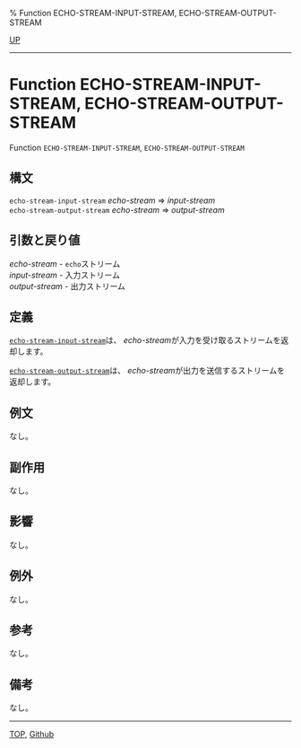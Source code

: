 % Function ECHO-STREAM-INPUT-STREAM, ECHO-STREAM-OUTPUT-STREAM

[UP](21.2.html)  

---

# Function **ECHO-STREAM-INPUT-STREAM, ECHO-STREAM-OUTPUT-STREAM**


Function `ECHO-STREAM-INPUT-STREAM`, `ECHO-STREAM-OUTPUT-STREAM`


## 構文

`echo-stream-input-stream` *echo-stream* => *input-stream*  
`echo-stream-output-stream` *echo-stream* => *output-stream*


## 引数と戻り値

*echo-stream* - `echo`ストリーム  
*input-stream* - 入力ストリーム  
*output-stream* - 出力ストリーム


## 定義

[`echo-stream-input-stream`](21.2.echo-stream-input-stream.html)は、
*echo-stream*が入力を受け取るストリームを返却します。

[`echo-stream-output-stream`](21.2.echo-stream-input-stream.html)は、
*echo-stream*が出力を送信するストリームを返却します。


## 例文

なし。


## 副作用

なし。


## 影響

なし。


## 例外

なし。


## 参考

なし。


## 備考

なし。


---
[TOP](index.html),  [Github](https://github.com/nptcl/npt-japanese)

